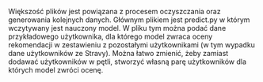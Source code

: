 Większość plików jest powiązana z procesem oczyszczania oraz generowania kolejnych danych. 
Głównym plikiem jest predict.py w którym wczytywany jest nauczony model. W pliku tym można podać dane przykładowego użytkownika, dla którego model zwraca oceny rekomendacji w zestawieniu z pozostałymi użytkownikami (w tym wypadku dane użytkowników ze Stravy).
Można łatwo zmienić, żeby zamiast dodawać użytkowników w pętli, stworzyć własną parę użytkowników dla których model zwróci ocenę.
